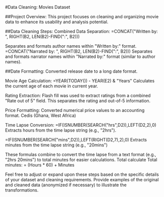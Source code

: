 #Data Cleaning: Movies Dataset

##Project Overview:
This project focuses on cleaning and organizing movie data to enhance its usability and analysis potential.

##Data Cleaning Steps:
Combined Data Separation:
=CONCAT("Written by: ", RIGHT(B2, LEN(B2)-FIND(":", B2)))

Separates and formats author names within "Written by:" format.
=CONCAT("Narrated by: ", RIGHT(B2, LEN(B2)-FIND(":", B2)))
Separates and formats narrator names within "Narrated by:" format (similar to author names).

##Date Formatting:
Converted release date to a long date format.

Movie Age Calculation:
=YEAR(TODAY()) - YEAR(E2) & "Years"
Calculates the current age of each movie in current year.

Rating Extraction:
Flash fill was used to extract ratings from a combined "Rate out of 5" field. This separates the rating and out-of-5 information.

Price Formatting:
Converted numerical price values to an accounting format.
Cedis (Ghana, West Africa)

Time Lapse Conversion:
=IF(ISNUMBER(SEARCH("hrs",D2)),LEFT(D2,2),0)
Extracts hours from the time lapse string (e.g., "2hrs").

=IF(ISNUMBER(SEARCH("mins",D2)),LEFT(RIGHT(D2,7),2),0)
Extracts minutes from the time lapse string (e.g., "20mins")

These formulas combine to convert the time lapse from a text format (e.g., "2hrs 20mins") to total minutes for easier calculations.
Total calculate Total minutes:
= (Hours * 60) + Minutes

Feel free to adjust or expand upon these steps based on the specific details of your dataset and cleaning requirements.
Provide examples of the original and cleaned data (anonymized if necessary) to illustrate the transformations.
